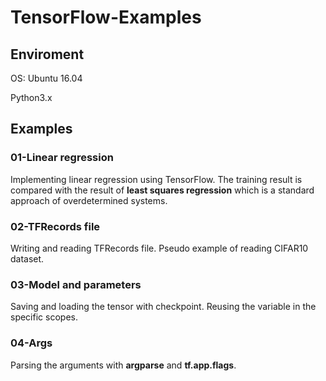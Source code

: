 # TensorFlow-Examples

## Enviroment

OS: Ubuntu 16.04

Python3.x

## Examples

### 01-Linear regression

Implementing linear regression using TensorFlow. The training result is compared with the result of **least squares regression** which is a standard approach of overdetermined systems.

### 02-TFRecords file

Writing and reading TFRecords file. Pseudo example of reading CIFAR10 dataset.

### 03-Model and parameters

Saving and loading the tensor with checkpoint. Reusing the variable in the specific scopes.


### 04-Args

Parsing the arguments with **argparse** and **tf.app.flags**.